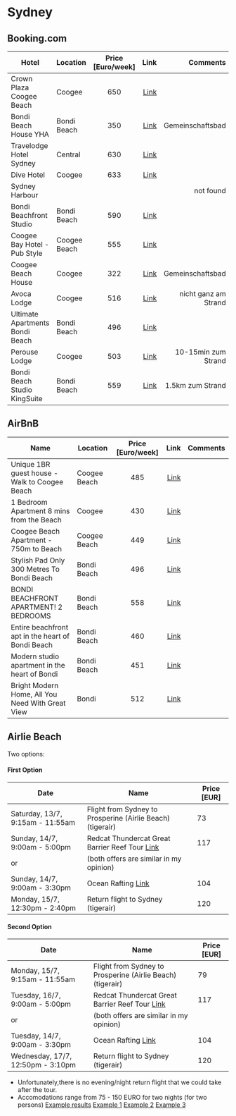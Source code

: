 

# Sydney
## Booking.com

| Hotel         | Location | Price [Euro/week]           | Link  |  Comments  |
| ------------- |------- |:-------------:| -----:| -----:|
| Crown Plaza Coogee Beach|    Coogee  | 650 | [Link](https://www.booking.com/hotel/au/crowne-plaza-coogee-beach.de.html?label=gen173nr-1DCAEoggI46AdIM1gEaA-IAQGYAQe4AQfIAQ3YAQPoAQGIAgGoAgO4AoKf7OgFwAIB;sid=2e58f22da5e80bfab98eba2fd119eae4;all_sr_blocks=3746308_95160599_2_1_0;checkin=2019-07-12;checkout=2019-07-19;dest_id=13241;dest_type=landmark;dist=0;group_adults=2;hapos=2;highlighted_blocks=3746308_95160599_2_1_0;hpos=2;nflt=pri%3D1%3Bpri%3D2%3B;room1=A%2CA;sb_price_type=total;sr_order=popularity;srepoch=1562054789;srpvid=bab53902d3c60064;type=total;ucfs=1&#hotelTmpl "Booking.com") ||
| Bondi Beach House   YHA   |Bondi Beach |   350   |  [Link](https://www.booking.com/hotel/au/bondi-beachouse-yha.de.html?aid=304142;label=gen173nr-1DCAEoggI46AdIM1gEaA-IAQGYAQe4AQfIAQ3YAQPoAQGIAgGoAgO4Aquj7OgFwAIB;sid=2e58f22da5e80bfab98eba2fd119eae4;all_sr_blocks=31218901_115595049_0_0_0;checkin=2019-07-12;checkout=2019-07-19;dest_id=13241;dest_type=landmark;dist=0;group_adults=2;hapos=11;highlighted_blocks=31218901_115595049_0_0_0;hpos=11;nflt=pri%3D1%3Bpri%3D2%3B;room1=A%2CA;sb_price_type=total;sr_order=popularity;srepoch=1562055151;srpvid=9fe239b7532a016f;type=total;ucfs=1&#hotelTmpl "Booking.com")  |Gemeinschaftsbad|
| Travelodge Hotel Sydney | Central |   630 |[Link](https://www.booking.com/hotel/au/travelodge-sydney.de.html?label=gen173nr-1DCAEoggI46AdIM1gEaA-IAQGYAQe4AQfIAQ3YAQPoAQGIAgGoAgO4Aquj7OgFwAIB;sid=2e58f22da5e80bfab98eba2fd119eae4;all_sr_blocks=3794514_95161793_2_2_0;checkin=2019-07-12;checkout=2019-07-19;dest_id=-1603135;dest_type=city;dist=0;group_adults=2;group_children=0;hapos=1;highlighted_blocks=3794514_95161793_2_2_0;hpos=1;no_rooms=1;room1=A%2CA;sb_price_type=total;sr_order=popularity;srepoch=1562055434;srpvid=9abe3a446f000105;type=total;ucfs=1&#hotelTmpl "Booking.com")  ||
| Dive Hotel |Coogee |    633   | [Link](https://www.booking.com/hotel/au/dive.de.html?label=gen173nr-1DCAEoggI46AdIM1gEaA-IAQGYAQe4AQfIAQ3YAQPoAQGIAgGoAgO4Aquj7OgFwAIB;sid=2e58f22da5e80bfab98eba2fd119eae4;all_sr_blocks=17780001_88832066_0_1_0;checkin=2019-07-12;checkout=2019-07-19;dest_id=-1603135;dest_type=city;dist=0;group_adults=2;group_children=0;hapos=1;highlighted_blocks=17780001_88832066_0_1_0;hpos=1;no_rooms=1;room1=A%2CA;sb_price_type=total;sr_order=popularity;srepoch=1562055520;srpvid=029b3a6f45e80239;type=total;ucfs=1&#hotelTmpl "Booking.com")  ||
| Sydney Harbour ||     |  | not found  |
|Bondi Beachfront Studio |Bondi Beach| 590|[Link](https://www.booking.com/hotel/au/bondi-beachfront-studio-bondi-beach.de.html?aid=304142;label=gen173nr-1DCAEoggI46AdIM1gEaA-IAQGYAQe4AQfIAQ3YAQPoAQGIAgGoAgO4Aquj7OgFwAIB;sid=2e58f22da5e80bfab98eba2fd119eae4;all_sr_blocks=433127102_130039075_2_0_0;bhgwe_bhr=1;bhgwe_cep=1;checkin=2019-07-12;checkout=2019-07-19;dest_id=-1603135;dest_type=city;dist=0;group_adults=2;hapos=8;highlighted_blocks=433127102_130039075_2_0_0;hpos=8;nflt=pri%3D1%3Bpri%3D2%3Bpopular_nearby_landmarks%3D13241%3B;room1=A%2CA;sb_price_type=total;sr_order=price;srepoch=1562055990;srpvid=440f3b5b6c65003a;type=total;ucfs=1&#map_closed "Booking.com")||
|Coogee Bay Hotel - Pub Style|Coogee Beach|555 |[Link](https://www.booking.com/hotel/au/coogee-bay-pub-style.de.html?aid=304142;label=gen173nr-1DCAEoggI46AdIM1gEaA-IAQGYAQe4AQfIAQ3YAQPoAQGIAgGoAgO4Aquj7OgFwAIB;sid=2e58f22da5e80bfab98eba2fd119eae4;all_sr_blocks=397179901_123136407_2_2_0;checkin=2019-07-12;checkout=2019-07-19;dest_id=-1603135;dest_type=city;dist=0;group_adults=2;hapos=15;highlighted_blocks=397179901_123136407_2_2_0;hpos=15;nflt=pri%3D1%3Bpri%3D2%3B;room1=A%2CA;sb_price_type=total;sr_order=popularity;srepoch=1562056733;srpvid=0ac93cce126301e7;type=total;ucfs=1&#hotelTmpl "Booking.com")||
| Coogee Beach House | Coogee |322|[Link](https://www.booking.com/hotel/au/coogee-beach-house.de.html?aid=304142;label=gen173nr-1DCAEoggI46AdIM1gEaA-IAQGYAQe4AQfIAQ3YAQPoAQGIAgGoAgO4Aquj7OgFwAIB;sid=2e58f22da5e80bfab98eba2fd119eae4;checkin=2019-07-12;checkout=2019-07-19;room1=A,A;homd=1;srpvid=525f3c19daab01d1;srepoch=1562056489;atlas_src=hp_iw_btn "Booking.com")|Gemeinschaftsbad|
|Avoca Lodge | Coogee|516 |[Link](https://www.booking.com/hotel/au/avoca-lodge.de.html?aid=304142;label=gen173nr-1DCAEoggI46AdIM1gEaA-IAQGYAQe4AQfIAQ3YAQPoAQGIAgGoAgO4Aquj7OgFwAIB;sid=2e58f22da5e80bfab98eba2fd119eae4;checkin=2019-07-12;checkout=2019-07-19;room1=A,A;homd=1;srpvid=e6fb3dc21773017f;srepoch=1562057257;atlas_src=hp_iw_title "Booking.com")|nicht ganz am Strand|
|Ultimate Apartments Bondi Beach |Bondi Beach |496 |[Link](https://www.booking.com/hotel/au/ultimate-apartments-bondi-beach-bondi-beach.de.html?aid=304142;label=gen173nr-1DCAEoggI46AdIM1gEaA-IAQGYAQe4AQfIAQ3YAQPoAQGIAgGoAgO4Aquj7OgFwAIB;sid=2e58f22da5e80bfab98eba2fd119eae4;all_sr_blocks=38966201_158474860_0_0_0;bhgwe_bhr=0;checkin=2019-07-12;checkout=2019-07-19;dest_id=-1603135;dest_type=city;dist=0;group_adults=2;hapos=34;highlighted_blocks=38966201_158474860_0_0_0;hpos=34;map=1;nflt=pri%3D1%3Bpri%3D2%3B;room1=A%2CA;sb_price_type=total;sr_order=popularity;srepoch=1562056733;srpvid=0ac93cce126301e7;type=total;ucfs=1&#map_closed "Booking.com")||
|Perouse Lodge|Coogee |503|[Link](https://www.booking.com/hotel/au/perouse-lodge.de.html?aid=304142;label=gen173nr-1DCAEoggI46AdIM1gEaA-IAQGYAQe4AQfIAQ3YAQPoAQGIAgGoAgO4Aquj7OgFwAIB;sid=2e58f22da5e80bfab98eba2fd119eae4;all_sr_blocks=4565501_91287914_0_0_0;checkin=2019-07-12;checkout=2019-07-19;dest_id=-1603135;dest_type=city;dist=0;group_adults=2;hapos=90;highlighted_blocks=4565501_91287914_0_0_0;hpos=45;nflt=pri%3D1%3Bpri%3D2%3B;room1=A%2CA;sb_price_type=total;sr_order=popularity;srepoch=1562058061;srpvid=27483f665c230205;type=total;ucfs=1&#map_closed "Booking.com")|10-15min zum Strand|
|Bondi Beach Studio KingSuite|Bondi Beach |559|[Link](https://www.booking.com/hotel/au/bondi-beach-studio-king-suite-balcony-bondi.de.html?aid=304142;label=gen173nr-1DCAEoggI46AdIM1gEaA-IAQGYAQe4AQfIAQ3YAQPoAQGIAgGoAgO4Aquj7OgFwAIB;sid=2e58f22da5e80bfab98eba2fd119eae4;all_sr_blocks=295110801_131636283_2_0_0;bhgwe_bhr=1;bhgwe_cep=1;checkin=2019-07-12;checkout=2019-07-19;dest_id=-1603135;dest_type=city;dist=0;group_adults=2;hapos=283;highlighted_blocks=295110801_131636283_2_0_0;hpos=13;nflt=pri%3D1%3Bpri%3D2%3B;room1=A%2CA;sb_price_type=total;sr_order=popularity;srepoch=1562059120;srpvid=644a4178da67003c;type=total;ucfs=1&#map_closed "Booking.com")|1.5km zum Strand|

## AirBnB
| Name         | Location | Price [Euro/week]           | Link  |  Comments  |
| ------------- |------- |:-------------:| -----:| -----:|
|Unique 1BR guest house - Walk to Coogee Beach|Coogee Beach|485 |[Link](https://www.airbnb.de/rooms/32168315?location=Coogee%2C%20New%20South%20Wales&toddlers=0&adults=2&check_in=2019-07-12&check_out=2019-07-19&source_impression_id=p3_1562059981_RD8vvqp%2FARg7kK6r "Airbnb.com")||
|1 Bedroom Apartment 8 mins from the Beach|Coogee|430 |[Link](https://www.airbnb.de/rooms/27530370?location=Coogee%2C%20New%20South%20Wales&toddlers=0&adults=2&check_in=2019-07-12&check_out=2019-07-19&source_impression_id=p3_1562060032_v2bQnBQoqmBTOyJs "Airbnb.de")||
|Coogee Beach Apartment - 750m to Beach|Coogee Beach|449 |[Link](https://www.airbnb.de/rooms/30376995?location=Coogee%2C%20New%20South%20Wales&toddlers=0&adults=2&check_in=2019-07-12&check_out=2019-07-19&source_impression_id=p3_1562060079_D7V7gu%2BfZPhflno4)||
|Stylish Pad Only 300 Metres To Bondi Beach|Bondi Beach| 496|[Link](https://www.airbnb.de/rooms/18880304?location=Bondi%20Beach%2C%20New%20South%20Wales%2C%20Australien&toddlers=0&adults=2&check_in=2019-07-12&check_out=2019-07-19&source_impression_id=p3_1562060278_puwcal93a%2FsOeWXJ)||
|BONDI BEACHFRONT APARTMENT! 2 BEDROOMS| Bondi Beach|558|[Link](https://www.airbnb.de/rooms/32988019?location=Bondi%20Beach%2C%20New%20South%20Wales%2C%20Australien&toddlers=0&adults=2&check_in=2019-07-12&check_out=2019-07-19&source_impression_id=p3_1562060289_t2bIrX8fVaK0Rinp)||
|Entire beachfront apt in the heart of Bondi Beach|Bondi Beach|460 |[Link](https://www.airbnb.de/rooms/30830431?location=Bondi%20Beach%2C%20New%20South%20Wales%2C%20Australien&toddlers=0&adults=2&check_in=2019-07-12&check_out=2019-07-19&source_impression_id=p3_1562060301_bVm4izgvuV4JVt0i)||
|Modern studio apartment in the heart of Bondi|Bondi Beach| 451 |[Link](https://www.airbnb.de/rooms/34704342?location=Bondi%20Beach%2C%20New%20South%20Wales%2C%20Australien&toddlers=0&adults=2&check_in=2019-07-12&check_out=2019-07-19&source_impression_id=p3_1562060347_vLIO6AG96iEkglIh)||
|Bright Modern Home, All You Need With Great View| Bondi| 512 |[Link](https://www.airbnb.de/rooms/36241527?location=Bondi%20Beach%2C%20New%20South%20Wales%2C%20Australien&toddlers=0&adults=2&check_in=2019-07-12&check_out=2019-07-19&source_impression_id=p3_1562060406_kd1r%2F9cvo%2Bt3bmvy)||


## Airlie Beach

Two options:
#### First Option
| Date         |   Name|Price [EUR]|
| ------------- |-------|-------|
|Saturday, 13/7, 9:15am - 11:55am| Flight from Sydney to Prosperine (Airlie Beach) (tigerair)|73|
|Sunday, 14/7, 9:00am - 5:00pm| Redcat Thundercat Great Barrier Reef Tour [Link](https://redcatadventures.com.au/package/thundercat/)| 117|
|or| (both offers are similar in my opinion)|
|Sunday, 14/7, 9:00am - 3:30pm|Ocean Rafting [Link](https://oceanrafting.com.au/tours/northern-exposure/)|104|
|Monday, 15/7, 12:30pm - 2:40pm| Return flight to Sydney (tigerair) |120|

#### Second Option
| Date         |   Name|Price [EUR]|
| ------------- |-------|-------|
|Monday, 15/7, 9:15am - 11:55am| Flight from Sydney to Prosperine (Airlie Beach) (tigerair)|79|
|Tuesday, 16/7, 9:00am - 5:00pm| Redcat Thundercat Great Barrier Reef Tour [Link](https://redcatadventures.com.au/package/thundercat/) |117|
|or|(both offers are similar in my opinion)|
|Tuesday, 14/7, 9:00am - 3:30pm|Ocean Rafting [Link](https://oceanrafting.com.au/tours/northern-exposure/)|104|
|Wednesday, 17/7, 12:50pm - 3:10pm| Return flight to Sydney (tigerair) |120|

- Unfortunately,there is no evening/night return flight that we could take after the tour.
- Accomodations range from 75 - 150 EURO for two nights (for two persons) [Example results](https://www.booking.com/searchresults.de.html?aid=397599&label=gog235jc-1FCAEoggI46AdIM1gDaA-IAQGYAQe4AQfIAQ3YAQHoAQH4AQyIAgGoAgO4Avu07egFwAIB&sid=2e58f22da5e80bfab98eba2fd119eae4&tmpl=searchresults&checkin=2019-07-13&checkout=2019-07-15&class_interval=1&dest_id=900040109&dest_type=city&group_adults=2&group_children=0&label_click=undef&no_rooms=1&raw_dest_type=city&room1=A%2CA&sb_price_type=total&shw_aparth=1&slp_r_match=0&srpvid=7a765f37ec4c01d4&ssb=empty&track_hp_back_button=1&rdf=) [Example 1](https://www.booking.com/hotel/au/airlie-beach-magnums.de.html?aid=397599;label=gog235jc-1FCAEoggI46AdIM1gDaA-IAQGYAQe4AQfIAQ3YAQHoAQH4AQyIAgGoAgO4Avu07egFwAIB;sid=2e58f22da5e80bfab98eba2fd119eae4;all_sr_blocks=89070304_119280365_2_0_0;checkin=2019-07-13;checkout=2019-07-15;dest_id=900040109;dest_type=city;dist=0;group_adults=2;hapos=1;highlighted_blocks=89070304_119280365_2_0_0;hpos=1;nflt=pri%3D1%3B;room1=A%2CA;sb_price_type=total;sr_order=popularity;srepoch=1562073885;srpvid=32b95e4ed5360070;type=total;ucfs=1&#hotelTmpl) [Example 2](https://www.booking.com/hotel/au/airlie-apartments.de.html?aid=397599;label=gog235jc-1FCAEoggI46AdIM1gDaA-IAQGYAQe4AQfIAQ3YAQHoAQH4AQyIAgGoAgO4Avu07egFwAIB;sid=2e58f22da5e80bfab98eba2fd119eae4;all_sr_blocks=26230902_127358952_2_0_0;bhgwe_bhr=1;bhgwe_cep=1;checkin=2019-07-13;checkout=2019-07-15;dest_id=900040109;dest_type=city;dist=0;group_adults=2;hapos=16;highlighted_blocks=26230902_127358952_2_0_0;hpos=16;room1=A%2CA;sb_price_type=total;sr_order=popularity;srepoch=1562074353;srpvid=91635f383c870182;type=total;ucfs=1&#hotelTmpl) [Example 3](https://www.booking.com/hotel/au/whitsunday-vista-resort.de.html?aid=397599;label=gog235jc-1FCAEoggI46AdIM1gDaA-IAQGYAQe4AQfIAQ3YAQHoAQH4AQyIAgGoAgO4Avu07egFwAIB;sid=2e58f22da5e80bfab98eba2fd119eae4;all_sr_blocks=25315102_179817136_2_0_0;checkin=2019-07-13;checkout=2019-07-15;dest_id=900040109;dest_type=city;dist=0;group_adults=2;hapos=23;highlighted_blocks=25315102_179817136_2_0_0;hpos=23;room1=A%2CA;sb_price_type=total;sr_order=popularity;srepoch=1562074353;srpvid=91635f383c870182;type=total;ucfs=1&#hotelTmpl)
